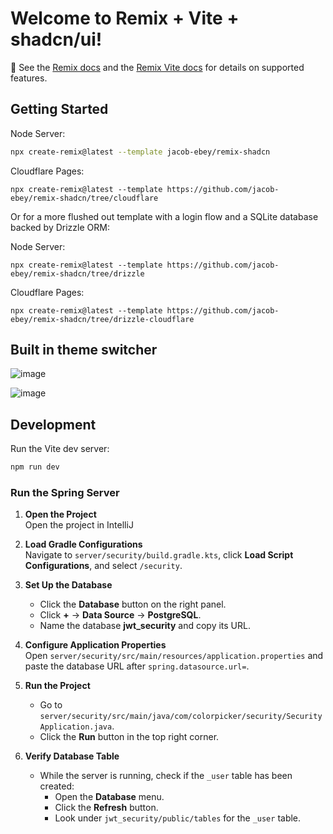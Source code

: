 # Welcome to Remix + Vite + shadcn/ui!

📖 See the [Remix docs](https://remix.run/docs) and the [Remix Vite docs](https://remix.run/docs/en/main/future/vite) for
details on supported features.

## Getting Started

Node Server:

```sh
npx create-remix@latest --template jacob-ebey/remix-shadcn
```

Cloudflare Pages:

```shellscript
npx create-remix@latest --template https://github.com/jacob-ebey/remix-shadcn/tree/cloudflare
```

Or for a more flushed out template with a login flow and a SQLite database backed by Drizzle ORM:

Node Server:

```shellscript
npx create-remix@latest --template https://github.com/jacob-ebey/remix-shadcn/tree/drizzle
```

Cloudflare Pages:

```shellscript
npx create-remix@latest --template https://github.com/jacob-ebey/remix-shadcn/tree/drizzle-cloudflare
```

## Built in theme switcher

![image](https://github.com/jacob-ebey/remix-shadcn/assets/12063586/c6ed812c-764f-46b7-af30-26284f55535c)

![image](https://github.com/jacob-ebey/remix-shadcn/assets/12063586/4e378230-3b4b-4b78-8af4-096b30aacf79)

## Development

Run the Vite dev server:

```sh
npm run dev
```

### Run the Spring Server


1. **Open the Project**  
   Open the project in IntelliJ

2. **Load Gradle Configurations**  
   Navigate to `server/security/build.gradle.kts`, click **Load Script Configurations**, and select `/security`.

3. **Set Up the Database**
    - Click the **Database** button on the right panel.
    - Click **+** → **Data Source** → **PostgreSQL**.
    - Name the database **jwt_security** and copy its URL.

4. **Configure Application Properties**  
   Open `server/security/src/main/resources/application.properties` and paste the database URL after `spring.datasource.url=`.

5. **Run the Project**
    - Go to `server/security/src/main/java/com/colorpicker/security/SecurityApplication.java`.
    - Click the **Run** button in the top right corner.

6. **Verify Database Table**
    - While the server is running, check if the `_user` table has been created:
        - Open the **Database** menu.
        - Click the **Refresh** button.
        - Look under `jwt_security/public/tables` for the `_user` table.